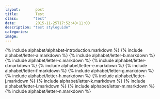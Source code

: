 ```yaml
---
layout:       post
title:        Test
class:       "test"
date:         2015-11-25T17:52:48+11:00
description: "test styleguide"
categories:      
image:        
---
```


{% include alphabet/alphabet-introduction.markdown %}
{% include alphabet/letter-a.markdown %}
{% include alphabet/letter-b.markdown %}
{% include alphabet/letter-c.markdown %}
{% include alphabet/letter-d.markdown %}
{% include alphabet/letter-e.markdown %}
{% include alphabet/letter-f.markdown %}
{% include alphabet/letter-g.markdown %}
{% include alphabet/letter-h.markdown %}
{% include alphabet/letter-j.markdown %}
{% include alphabet/letter-k.markdown %}
{% include alphabet/letter-l.markdown %}
{% include alphabet/letter-m.markdown %}
{% include alphabet/letter-n.markdown %}
